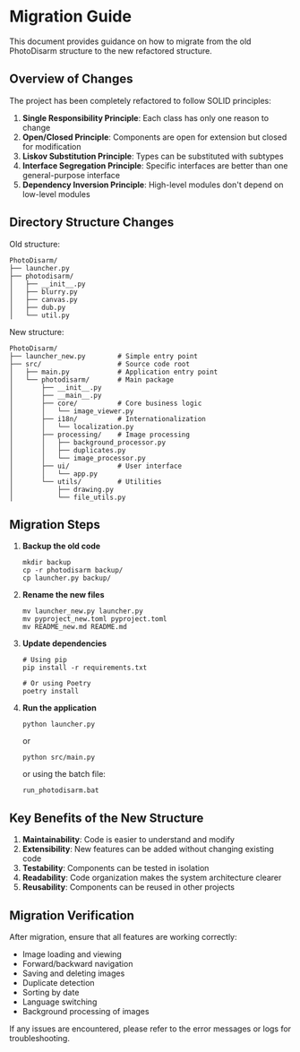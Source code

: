# Migration Guide

This document provides guidance on how to migrate from the old PhotoDisarm structure to the new refactored structure.

## Overview of Changes

The project has been completely refactored to follow SOLID principles:

1. **Single Responsibility Principle**: Each class has only one reason to change
2. **Open/Closed Principle**: Components are open for extension but closed for modification
3. **Liskov Substitution Principle**: Types can be substituted with subtypes
4. **Interface Segregation Principle**: Specific interfaces are better than one general-purpose interface
5. **Dependency Inversion Principle**: High-level modules don't depend on low-level modules

## Directory Structure Changes

Old structure:
```
PhotoDisarm/
├── launcher.py
├── photodisarm/
│   ├── __init__.py
│   ├── blurry.py
│   ├── canvas.py
│   ├── dub.py
│   └── util.py
```

New structure:
```
PhotoDisarm/
├── launcher_new.py        # Simple entry point
├── src/                   # Source code root
│   ├── main.py            # Application entry point
│   └── photodisarm/       # Main package
│       ├── __init__.py
│       ├── __main__.py
│       ├── core/          # Core business logic
│       │   └── image_viewer.py
│       ├── i18n/          # Internationalization
│       │   └── localization.py
│       ├── processing/    # Image processing
│       │   ├── background_processor.py
│       │   ├── duplicates.py
│       │   └── image_processor.py
│       ├── ui/            # User interface
│       │   └── app.py
│       └── utils/         # Utilities
│           ├── drawing.py
│           └── file_utils.py
```

## Migration Steps

1. **Backup the old code**
   ```
   mkdir backup
   cp -r photodisarm backup/
   cp launcher.py backup/
   ```

2. **Rename the new files**
   ```
   mv launcher_new.py launcher.py
   mv pyproject_new.toml pyproject.toml
   mv README_new.md README.md
   ```

3. **Update dependencies**
   ```
   # Using pip
   pip install -r requirements.txt
   
   # Or using Poetry
   poetry install
   ```

4. **Run the application**
   ```
   python launcher.py
   ```
   
   or
   
   ```
   python src/main.py
   ```
   
   or using the batch file:
   
   ```
   run_photodisarm.bat
   ```

## Key Benefits of the New Structure

1. **Maintainability**: Code is easier to understand and modify
2. **Extensibility**: New features can be added without changing existing code
3. **Testability**: Components can be tested in isolation
4. **Readability**: Code organization makes the system architecture clearer
5. **Reusability**: Components can be reused in other projects

## Migration Verification

After migration, ensure that all features are working correctly:

- Image loading and viewing
- Forward/backward navigation
- Saving and deleting images
- Duplicate detection
- Sorting by date
- Language switching
- Background processing of images

If any issues are encountered, please refer to the error messages or logs for troubleshooting.
